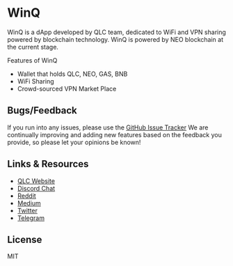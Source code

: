 # WinQ

WinQ is a dApp developed by QLC team, dedicated to WiFi and VPN sharing powered by blockchain technology. WinQ is powered by NEO blockchain at the current stage.  

Features of WinQ
- Wallet that holds QLC, NEO, GAS, BNB
- WiFi Sharing
- Crowd-sourced VPN Market Place

## Bugs/Feedback
If you run into any issues, please use the [GitHub Issue Tracker](https://github.com/qlcchain/WinQ-iOS/issues) 
We are continually improving and adding new features based on the feedback you provide, so please let your opinions be known!

## Links & Resources

- [QLC Website](https://qlcchain.org)
- [Discord Chat](https://discord.gg/JnCnhjr)
- [Reddit](https://www.reddit.com/r/Qlink/)
- [Medium](https://medium.com/qlc-chain)
- [Twitter](https://twitter.com/QLCchain)
- [Telegram](https://t.me/qlinkmobile)

## License

MIT
